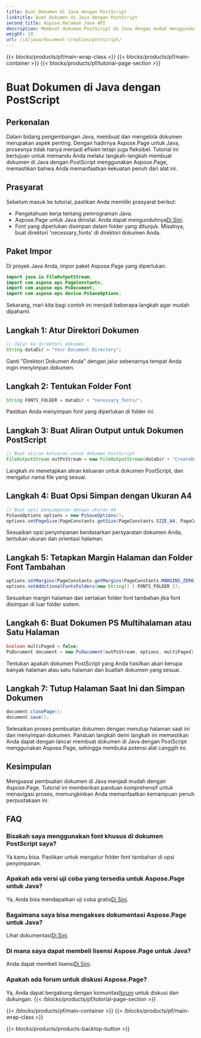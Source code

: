 ```yaml
---
title: Buat Dokumen di Java dengan PostScript
linktitle: Buat Dokumen di Java dengan PostScript
second_title: Aspose.Halaman Java API
description: Membuat dokumen PostScript di Java dengan mudah menggunakan Aspose.Page. Sesuaikan ukuran halaman, margin, dan font. Coba uji coba gratis sekarang!
weight: 10
url: /id/java/document-creation/postscript/
---
```


{{< blocks/products/pf/main-wrap-class >}}
{{< blocks/products/pf/main-container >}}
{{< blocks/products/pf/tutorial-page-section >}}

# Buat Dokumen di Java dengan PostScript

## Perkenalan
Dalam bidang pengembangan Java, membuat dan mengelola dokumen merupakan aspek penting. Dengan hadirnya Aspose.Page untuk Java, prosesnya tidak hanya menjadi efisien tetapi juga fleksibel. Tutorial ini bertujuan untuk memandu Anda melalui langkah-langkah membuat dokumen di Java dengan PostScript menggunakan Aspose.Page, memastikan bahwa Anda memanfaatkan kekuatan penuh dari alat ini.
## Prasyarat
Sebelum masuk ke tutorial, pastikan Anda memiliki prasyarat berikut:
- Pengetahuan kerja tentang pemrograman Java.
-  Aspose.Page untuk Java diinstal. Anda dapat mengunduhnya[Di Sini](https://releases.aspose.com/page/java/).
- Font yang diperlukan disimpan dalam folder yang ditunjuk. Misalnya, buat direktori 'necessary_fonts' di direktori dokumen Anda.
## Paket Impor
Di proyek Java Anda, impor paket Aspose.Page yang diperlukan:
```java
import java.io.FileOutputStream;
import com.aspose.eps.PageConstants;
import com.aspose.eps.PsDocument;
import com.aspose.eps.device.PsSaveOptions;

```
Sekarang, mari kita bagi contoh ini menjadi beberapa langkah agar mudah dipahami.
## Langkah 1: Atur Direktori Dokumen
```java
// Jalur ke direktori dokumen.
String dataDir = "Your Document Directory";
```
Ganti "Direktori Dokumen Anda" dengan jalur sebenarnya tempat Anda ingin menyimpan dokumen.
## Langkah 2: Tentukan Folder Font
```java
String FONTS_FOLDER = dataDir + "necessary_fonts/";
```
Pastikan Anda menyimpan font yang diperlukan di folder ini.
## Langkah 3: Buat Aliran Output untuk Dokumen PostScript
```java
// Buat aliran keluaran untuk dokumen PostScript
FileOutputStream outPsStream = new FileOutputStream(dataDir + "CreateDocument_outPS.ps");
```
Langkah ini menetapkan aliran keluaran untuk dokumen PostScript, dan mengatur nama file yang sesuai.
## Langkah 4: Buat Opsi Simpan dengan Ukuran A4
```java
// Buat opsi penyimpanan dengan ukuran A4
PsSaveOptions options = new PsSaveOptions();
options.setPageSize(PageConstants.getSize(PageConstants.SIZE_A4, PageConstants.ORIENTATION_PORTRAIT));
```
Sesuaikan opsi penyimpanan berdasarkan persyaratan dokumen Anda, tentukan ukuran dan orientasi halaman.
## Langkah 5: Tetapkan Margin Halaman dan Folder Font Tambahan
```java
options.setMargins(PageConstants.getMargins(PageConstants.MARGINS_ZERO));
options.setAdditionalFontsFolders(new String[] { FONTS_FOLDER });
```
Sesuaikan margin halaman dan sertakan folder font tambahan jika font disimpan di luar folder sistem.
## Langkah 6: Buat Dokumen PS Multihalaman atau Satu Halaman
```java
boolean multiPaged = false;
PsDocument document = new PsDocument(outPsStream, options, multiPaged);
```
Tentukan apakah dokumen PostScript yang Anda hasilkan akan berupa banyak halaman atau satu halaman dan buatlah dokumen yang sesuai.
## Langkah 7: Tutup Halaman Saat Ini dan Simpan Dokumen
```java
document.closePage();
document.save();
```
Selesaikan proses pembuatan dokumen dengan menutup halaman saat ini dan menyimpan dokumen.
Panduan langkah demi langkah ini memastikan Anda dapat dengan lancar membuat dokumen di Java dengan PostScript menggunakan Aspose.Page, sehingga membuka potensi alat canggih ini.
## Kesimpulan
Menguasai pembuatan dokumen di Java menjadi mudah dengan Aspose.Page. Tutorial ini memberikan panduan komprehensif untuk menavigasi proses, memungkinkan Anda memanfaatkan kemampuan penuh perpustakaan ini.
## FAQ
### Bisakah saya menggunakan font khusus di dokumen PostScript saya?
Ya kamu bisa. Pastikan untuk mengatur folder font tambahan di opsi penyimpanan.
### Apakah ada versi uji coba yang tersedia untuk Aspose.Page untuk Java?
 Ya, Anda bisa mendapatkan uji coba gratis[Di Sini](https://releases.aspose.com/).
### Bagaimana saya bisa mengakses dokumentasi Aspose.Page untuk Java?
 Lihat dokumentasi[Di Sini](https://reference.aspose.com/page/java/).
### Di mana saya dapat membeli lisensi Aspose.Page untuk Java?
 Anda dapat membeli lisensi[Di Sini](https://purchase.aspose.com/buy).
### Apakah ada forum untuk diskusi Aspose.Page?
 Ya, Anda dapat bergabung dengan komunitas[forum](https://forum.aspose.com/c/page/39) untuk diskusi dan dukungan.
{{< /blocks/products/pf/tutorial-page-section >}}

{{< /blocks/products/pf/main-container >}}
{{< /blocks/products/pf/main-wrap-class >}}

{{< blocks/products/products-backtop-button >}}
